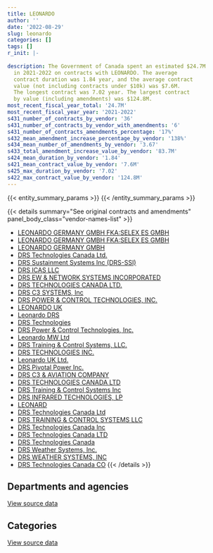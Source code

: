 ```yaml
---
title: LEONARDO
author: ''
date: '2022-08-29'
slug: leonardo
categories: []
tags: []
r_init: |-
  
description: The Government of Canada spent an estimated $24.7M
  in 2021-2022 on contracts with LEONARDO. The average
  contract duration was 1.84 year, and the average contract
  value (not including contracts under $10k) was $7.6M.
  The longest contract was 7.02 year. The largest contract
  by value (including amendments) was $124.8M.
most_recent_fiscal_year_total: '24.7M'
most_recent_fiscal_year_year: '2021-2022'
s431_number_of_contracts_by_vendor: '36'
s431_number_of_contracts_by_vendor_with_amendments: '6'
s431_number_of_contracts_amendments_percentage: '17%'
s432_mean_amendment_increase_percentage_by_vendor: '138%'
s434_mean_number_of_amendments_by_vendor: '3.67'
s433_total_amendment_increase_value_by_vendor: '83.7M'
s424_mean_duration_by_vendor: '1.84'
s421_mean_contract_value_by_vendor: '7.6M'
s425_max_duration_by_vendor: '7.02'
s422_max_contract_value_by_vendor: '124.8M'
---
```


<script src="/rmarkdown-libs/htmlwidgets/htmlwidgets.js"></script>
<link href="/rmarkdown-libs/datatables-css/datatables-crosstalk.css" rel="stylesheet" />
<script src="/rmarkdown-libs/datatables-binding/datatables.js"></script>
<script src="/rmarkdown-libs/jquery/jquery-3.6.0.min.js"></script>
<link href="/rmarkdown-libs/dt-core-bootstrap/css/dataTables.bootstrap.min.css" rel="stylesheet" />
<link href="/rmarkdown-libs/dt-core-bootstrap/css/dataTables.bootstrap.extra.css" rel="stylesheet" />
<script src="/rmarkdown-libs/dt-core-bootstrap/js/jquery.dataTables.min.js"></script>
<script src="/rmarkdown-libs/dt-core-bootstrap/js/dataTables.bootstrap.min.js"></script>
<link href="/rmarkdown-libs/crosstalk/css/crosstalk.min.css" rel="stylesheet" />
<script src="/rmarkdown-libs/crosstalk/js/crosstalk.min.js"></script>
<script src="/rmarkdown-libs/htmlwidgets/htmlwidgets.js"></script>
<link href="/rmarkdown-libs/datatables-css/datatables-crosstalk.css" rel="stylesheet" />
<script src="/rmarkdown-libs/datatables-binding/datatables.js"></script>
<script src="/rmarkdown-libs/jquery/jquery-3.6.0.min.js"></script>
<link href="/rmarkdown-libs/dt-core-bootstrap/css/dataTables.bootstrap.min.css" rel="stylesheet" />
<link href="/rmarkdown-libs/dt-core-bootstrap/css/dataTables.bootstrap.extra.css" rel="stylesheet" />
<script src="/rmarkdown-libs/dt-core-bootstrap/js/jquery.dataTables.min.js"></script>
<script src="/rmarkdown-libs/dt-core-bootstrap/js/dataTables.bootstrap.min.js"></script>
<link href="/rmarkdown-libs/crosstalk/css/crosstalk.min.css" rel="stylesheet" />
<script src="/rmarkdown-libs/crosstalk/js/crosstalk.min.js"></script>

{{< entity_summary_params >}}
{{< /entity_summary_params >}}

{{< details summary="See original contracts and amendments" panel_body_class="vendor-names-list" >}}
- [LEONARDO GERMANY GMBH FKA:SELEX ES GMBH](https://search.open.canada.ca/en/ct/?sort=contract_value_f%20desc&page=1&search_text=%22LEONARDO%20GERMANY%20GMBH%20FKA%3aSELEX%20ES%20GMBH%22)
- [LEONARDO GERMANY GMBH FKA:SELEX ES GMBH](https://search.open.canada.ca/en/ct/?sort=contract_value_f%20desc&page=1&search_text=%22LEONARDO%20GERMANY%20GMBH%20%20FKA%3aSELEX%20ES%20GMBH%22)
- [LEONARDO GERMANY GMBH](https://search.open.canada.ca/en/ct/?sort=contract_value_f%20desc&page=1&search_text=%22LEONARDO%20GERMANY%20GMBH%22)
- [DRS Technologies Canada Ltd.](https://search.open.canada.ca/en/ct/?sort=contract_value_f%20desc&page=1&search_text=%22DRS%20Technologies%20Canada%20Ltd.%22)
- [DRS Sustainment Systems Inc (DRS-SSI)](https://search.open.canada.ca/en/ct/?sort=contract_value_f%20desc&page=1&search_text=%22DRS%20Sustainment%20Systems%20Inc%20%28DRS-SSI%29%22)
- [DRS ICAS LLC](https://search.open.canada.ca/en/ct/?sort=contract_value_f%20desc&page=1&search_text=%22DRS%20ICAS%20LLC%22)
- [DRS EW & NETWORK SYSTEMS INCORPORATED](https://search.open.canada.ca/en/ct/?sort=contract_value_f%20desc&page=1&search_text=%22DRS%20EW%20%26%20NETWORK%20SYSTEMS%20INCORPORATED%22)
- [DRS TECHNOLOGIES CANADA LTD.](https://search.open.canada.ca/en/ct/?sort=contract_value_f%20desc&page=1&search_text=%22DRS%20TECHNOLOGIES%20CANADA%20LTD.%22)
- [DRS C3 SYSTEMS, Inc](https://search.open.canada.ca/en/ct/?sort=contract_value_f%20desc&page=1&search_text=%22DRS%20C3%20SYSTEMS%2c%20Inc%22)
- [DRS POWER & CONTROL TECHNOLOGIES, INC.](https://search.open.canada.ca/en/ct/?sort=contract_value_f%20desc&page=1&search_text=%22DRS%20POWER%20%26%20CONTROL%20TECHNOLOGIES%2c%20INC.%22)
- [LEONARDO UK](https://search.open.canada.ca/en/ct/?sort=contract_value_f%20desc&page=1&search_text=%22LEONARDO%20UK%22)
- [Leonardo DRS](https://search.open.canada.ca/en/ct/?sort=contract_value_f%20desc&page=1&search_text=%22Leonardo%20DRS%22)
- [DRS Technologies](https://search.open.canada.ca/en/ct/?sort=contract_value_f%20desc&page=1&search_text=%22DRS%20Technologies%22)
- [DRS Power & Control Technologies, Inc.](https://search.open.canada.ca/en/ct/?sort=contract_value_f%20desc&page=1&search_text=%22DRS%20Power%20%26%20Control%20Technologies%2c%20Inc.%22)
- [Leonardo MW Ltd](https://search.open.canada.ca/en/ct/?sort=contract_value_f%20desc&page=1&search_text=%22Leonardo%20MW%20Ltd%22)
- [DRS Training & Control Systems, LLC.](https://search.open.canada.ca/en/ct/?sort=contract_value_f%20desc&page=1&search_text=%22DRS%20Training%20%26%20Control%20Systems%2c%20LLC.%22)
- [DRS TECHNOLOGIES INC.](https://search.open.canada.ca/en/ct/?sort=contract_value_f%20desc&page=1&search_text=%22DRS%20TECHNOLOGIES%20INC.%22)
- [Leonardo UK Ltd.](https://search.open.canada.ca/en/ct/?sort=contract_value_f%20desc&page=1&search_text=%22Leonardo%20UK%20Ltd.%22)
- [DRS Pivotal Power Inc.](https://search.open.canada.ca/en/ct/?sort=contract_value_f%20desc&page=1&search_text=%22DRS%20Pivotal%20Power%20Inc.%22)
- [DRS C3 & AVIATION COMPANY](https://search.open.canada.ca/en/ct/?sort=contract_value_f%20desc&page=1&search_text=%22DRS%20C3%20%26%20AVIATION%20COMPANY%22)
- [DRS TECHNOLOGIES CANADA LTD](https://search.open.canada.ca/en/ct/?sort=contract_value_f%20desc&page=1&search_text=%22DRS%20TECHNOLOGIES%20CANADA%20LTD%22)
- [DRS Training & Control Systems Inc](https://search.open.canada.ca/en/ct/?sort=contract_value_f%20desc&page=1&search_text=%22DRS%20Training%20%26%20Control%20Systems%20Inc%22)
- [DRS INFRARED TECHNOLOGIES, LP](https://search.open.canada.ca/en/ct/?sort=contract_value_f%20desc&page=1&search_text=%22DRS%20INFRARED%20TECHNOLOGIES%2c%20LP%22)
- [LEONARD](https://search.open.canada.ca/en/ct/?sort=contract_value_f%20desc&page=1&search_text=%22LEONARD%22)
- [DRS Technologies Canada Ltd](https://search.open.canada.ca/en/ct/?sort=contract_value_f%20desc&page=1&search_text=%22DRS%20Technologies%20Canada%20Ltd%22)
- [DRS TRAINING & CONTROL SYSTEMS LLC](https://search.open.canada.ca/en/ct/?sort=contract_value_f%20desc&page=1&search_text=%22DRS%20TRAINING%20%26%20CONTROL%20SYSTEMS%20LLC%22)
- [DRS Technologies Canada Inc](https://search.open.canada.ca/en/ct/?sort=contract_value_f%20desc&page=1&search_text=%22DRS%20Technologies%20Canada%20Inc%22)
- [DRS Technologies Canada LTD](https://search.open.canada.ca/en/ct/?sort=contract_value_f%20desc&page=1&search_text=%22DRS%20Technologies%20Canada%20LTD%22)
- [DRS Technologies Canada](https://search.open.canada.ca/en/ct/?sort=contract_value_f%20desc&page=1&search_text=%22DRS%20Technologies%20Canada%22)
- [DRS Weather Systems, Inc.](https://search.open.canada.ca/en/ct/?sort=contract_value_f%20desc&page=1&search_text=%22DRS%20Weather%20Systems%2c%20Inc.%22)
- [DRS WEATHER SYSTEMS, INC](https://search.open.canada.ca/en/ct/?sort=contract_value_f%20desc&page=1&search_text=%22DRS%20WEATHER%20SYSTEMS%2c%20INC%22)
- [DRS Technologies Canada CO](https://search.open.canada.ca/en/ct/?sort=contract_value_f%20desc&page=1&search_text=%22DRS%20Technologies%20Canada%20CO%22)
{{< /details >}}

## Departments and agencies

<div id="htmlwidget-1" style="width:100%;height:auto;" class="datatables html-widget"></div>
<script type="application/json" data-for="htmlwidget-1">{"x":{"style":"bootstrap","filter":"none","vertical":false,"data":[["<a href=\"/departments/dnd-mdn/\">National Defence<\/a>","<a href=\"/departments/ec/\">Environment and Climate Change Canada<\/a>"],[8768499.94,18470677.4],[9833637.84,18509449.66],[7492849.2,18572070.32],[5891587.38,18809791.21]],"container":"<table class=\"table table-striped table-hover row-border order-column display\">\n  <thead>\n    <tr>\n      <th>Department<\/th>\n      <th>2018-2019<\/th>\n      <th>2019-2020<\/th>\n      <th>2020-2021<\/th>\n      <th>2021-2022<\/th>\n    <\/tr>\n  <\/thead>\n<\/table>","options":{"order":[[4,"desc"]],"pageLength":10,"autoWidth":true,"columnDefs":[{"targets":1,"render":"function(data, type, row, meta) {\n    return type !== 'display' ? data : DTWidget.formatCurrency(data, \"$\", 2, 3, \",\", \".\", true, null);\n  }"},{"targets":2,"render":"function(data, type, row, meta) {\n    return type !== 'display' ? data : DTWidget.formatCurrency(data, \"$\", 2, 3, \",\", \".\", true, null);\n  }"},{"targets":3,"render":"function(data, type, row, meta) {\n    return type !== 'display' ? data : DTWidget.formatCurrency(data, \"$\", 2, 3, \",\", \".\", true, null);\n  }"},{"targets":4,"render":"function(data, type, row, meta) {\n    return type !== 'display' ? data : DTWidget.formatCurrency(data, \"$\", 2, 3, \",\", \".\", true, null);\n  }"},{"width":"16%","targets":[1,2,3,4]},{"className":"dt-right","targets":[1,2,3,4]}],"orderClasses":false}},"evals":["options.columnDefs.0.render","options.columnDefs.1.render","options.columnDefs.2.render","options.columnDefs.3.render"],"jsHooks":[]}</script>
<p class="text-right">
<a href="https://github.com/GoC-Spending/contracts-data/tree/main/data/out/vendors/leonardo/summary_by_fiscal_year_by_department.csv" class="source-data-link btn btn-link">View source data</a>
</p>

## Categories

<div id="htmlwidget-2" style="width:100%;height:auto;" class="datatables html-widget"></div>
<script type="application/json" data-for="htmlwidget-2">{"x":{"style":"bootstrap","filter":"none","vertical":false,"data":[["<a href=\"/categories/facilities_and_construction/\">Facilities and construction<\/a>","<a href=\"/categories/defence/\">Defence<\/a>","<a href=\"/categories/information_technology/\">Information technology<\/a>","<a href=\"/categories/industrial_products_and_services/\">Industrial products and services<\/a>"],[24344253.01,2865332.61,11800,17791.72],[24590517.43,2467279.01,null,1285291.07],[24292322.94,909519.91,null,863076.67],[24292322.94,null,null,409055.65]],"container":"<table class=\"table table-striped table-hover row-border order-column display\">\n  <thead>\n    <tr>\n      <th>Category<\/th>\n      <th>2018-2019<\/th>\n      <th>2019-2020<\/th>\n      <th>2020-2021<\/th>\n      <th>2021-2022<\/th>\n    <\/tr>\n  <\/thead>\n<\/table>","options":{"order":[[4,"desc"]],"dom":"t","pageLength":30,"autoWidth":true,"columnDefs":[{"targets":1,"render":"function(data, type, row, meta) {\n    return type !== 'display' ? data : DTWidget.formatCurrency(data, \"$\", 2, 3, \",\", \".\", true, null);\n  }"},{"targets":2,"render":"function(data, type, row, meta) {\n    return type !== 'display' ? data : DTWidget.formatCurrency(data, \"$\", 2, 3, \",\", \".\", true, null);\n  }"},{"targets":3,"render":"function(data, type, row, meta) {\n    return type !== 'display' ? data : DTWidget.formatCurrency(data, \"$\", 2, 3, \",\", \".\", true, null);\n  }"},{"targets":4,"render":"function(data, type, row, meta) {\n    return type !== 'display' ? data : DTWidget.formatCurrency(data, \"$\", 2, 3, \",\", \".\", true, null);\n  }"},{"width":"16%","targets":[1,2,3,4]},{"className":"dt-right","targets":[1,2,3,4]}],"orderClasses":false,"lengthMenu":[10,25,30,50,100]}},"evals":["options.columnDefs.0.render","options.columnDefs.1.render","options.columnDefs.2.render","options.columnDefs.3.render"],"jsHooks":[]}</script>
<p class="text-right">
<a href="https://github.com/GoC-Spending/contracts-data/tree/main/data/out/vendors/leonardo/summary_by_fiscal_year_by_category.csv" class="source-data-link btn btn-link">View source data</a>
</p>
